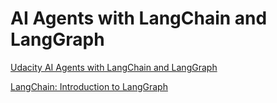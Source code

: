 # AI Agents with LangChain and LangGraph

[Udacity AI Agents with LangChain and LangGraph](https://www.udacity.com/course/ai-agents-with-langchain-and-langgraph--cd13764)

[LangChain: Introduction to LangGraph](https://academy.langchain.com/courses/intro-to-langgraph)

